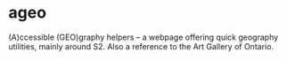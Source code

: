 # ageo
(A)ccessible (GEO)graphy helpers – a webpage offering quick geography utilities, mainly around S2. Also a reference to the Art Gallery of Ontario.
